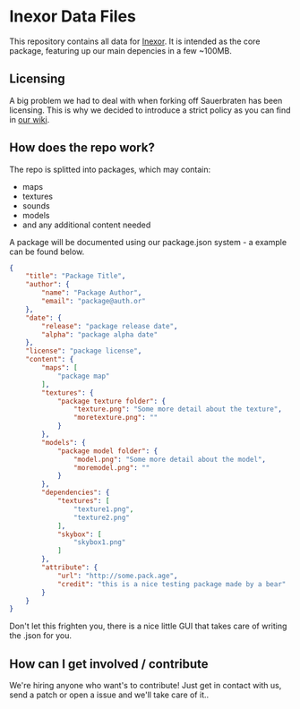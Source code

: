 # Inexor Data Files

This repository contains all data for [Inexor](https://github.com/sauerbraten-fork/inexor).
It is intended as the core package, featuring up our main depencies in a few ~100MB.

## Licensing
A big problem we had to deal with when forking off Sauerbraten has been licensing.
This is why we decided to introduce a strict policy as you can find in [our wiki](https://github.com/sauerbraten-fork/inexor-data/wiki/License-Policy).


## How does the repo work?
The repo is splitted into packages, which may contain:
* maps
* textures
* sounds
* models
* and any additional content needed

A package will be documented using our package.json system - a example can be found below.
```json
{
    "title": "Package Title",
    "author": {
		"name": "Package Author",
		"email": "package@auth.or" 
	},
    "date": {
        "release": "package release date",
        "alpha": "package alpha date"
    },
    "license": "package license",
    "content": {
        "maps": [
            "package map"
        ],
        "textures": {
            "package texture folder": {
                "texture.png": "Some more detail about the texture",
                "moretexture.png": ""
            }
        },
        "models": {
            "package model folder": {
                "model.png": "Some more detail about the model",
                "moremodel.png": ""
            }
        },
        "dependencies": {
            "textures": [
                "texture1.png",
                "texture2.png"
            ],
            "skybox": [
                "skybox1.png"
            ]
		},
		"attribute": {
			"url": "http://some.pack.age",
			"credit": "this is a nice testing package made by a bear"
		}
    }
}

```
Don't let this frighten you, there is a nice little GUI that takes care of writing the .json for you.


## How can I get involved / contribute
We're hiring anyone who want's to contribute!
Just get in contact with us, send a patch or open a issue and we'll take care of it..
